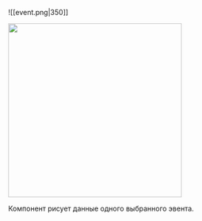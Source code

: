 ![[event.png|350]]

<img src="../assets/event.png" width="350">

Компонент рисует данные одного выбранного эвента.